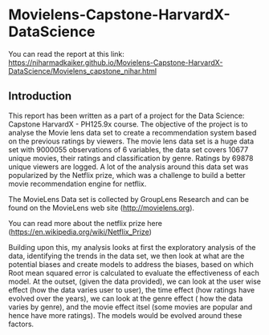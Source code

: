 # Movielens-Capstone-HarvardX-DataScience

You can read the report at this link: <https://niharmadkaiker.github.io/Movielens-Capstone-HarvardX-DataScience/Movielens_capstone_nihar.html>

## Introduction
This report has been written as a part of a project for the Data Science: Capstone HarvardX - PH125.9x course. The objective of the project is to analyse the Movie lens data set to create a recommendation system based on the previous ratings by viewers. The movie lens data set is a huge data set with 9000055 observations of 6 variables, the data set covers 10677 unique movies, their ratings and classification by genre. Ratings by 69878 unique viewers are logged. A lot of the analysis around this data set was popularized by the Netflix prize, which was a challenge to build a better movie recommendation engine for netflix.

The MovieLens Data set is collected by GroupLens Research and can be found on the MovieLens web site (<http://movielens.org>).

You can read more about the netflix prize here (<https://en.wikipedia.org/wiki/Netflix_Prize>)

Building upon this, my analysis looks at first the exploratory analysis of the data, identifying the trends in the data set, we then look at what are the potential biases and create models to address the biases, based on which Root mean squared error is calculated to evaluate the effectiveness of each model. At the outset, (given the data provided), we can look at the user wise effect (how the data varies user to user), the time effect (how ratings have evolved over the years), we can look at the genre effect ( how the data varies by genre), and the movie effect itsel (some movies are popular and hence have more ratings). The models would be evolved around these factors.
